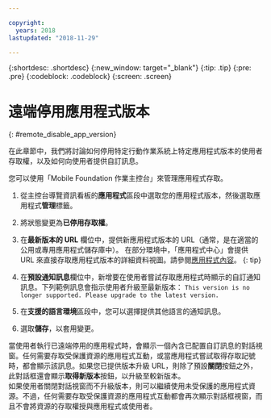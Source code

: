 ```yaml
---

copyright:
  years: 2018
lastupdated: "2018-11-29"

---
```


{:shortdesc: .shortdesc}
{:new_window: target="_blank"}
{:tip: .tip}
{:pre: .pre}
{:codeblock: .codeblock}
{:screen: .screen}

# 遠端停用應用程式版本
{: #remote_disable_app_version}

在此章節中，我們將討論如何停用特定行動作業系統上特定應用程式版本的使用者存取權，以及如何向使用者提供自訂訊息。

您可以使用「Mobile Foundation 作業主控台」來管理應用程式存取。

1. 從主控台導覽資訊看板的**應用程式**區段中選取您的應用程式版本，然後選取應用程式**管理**標籤。
2. 將狀態變更為**已停用存取權**。
3. 在**最新版本的 URL** 欄位中，提供新應用程式版本的 URL（通常，是在適當的公用或專用應用程式儲存庫中）。
   在部分環境中，「應用程式中心」會提供 URL 來直接存取應用程式版本的詳細資料視圖。請參閱[應用程式內容](https://mobilefirstplatform.ibmcloud.com/tutorials/en/foundation/8.0/appcenter/appcenter-console/#application-properties)。
   {: tip}

4. 在**預設通知訊息**欄位中，新增要在使用者嘗試存取應用程式時顯示的自訂通知訊息。下列範例訊息會指示使用者升級至最新版本：
   `This version is no longer supported. Please upgrade to the latest version.`
5. 在**支援的語言環境**區段中，您可以選擇提供其他語言的通知訊息。
6. 選取**儲存**，以套用變更。

當使用者執行已遠端停用的應用程式時，會顯示一個內含已配置自訂訊息的對話視窗。任何需要存取受保護資源的應用程式互動，或當應用程式嘗試取得存取記號時，都會顯示該訊息。如果您已提供版本升級 URL，則除了預設**關閉**按鈕之外，此對話框還會顯示**取得新版本**按鈕，以升級至較新版本。<br/>
如果使用者關閉對話視窗而不升級版本，則可以繼續使用未受保護的應用程式資源。不過，任何需要存取受保護資源的應用程式互動都會再次顯示對話框視窗，而且不會將資源的存取權授與應用程式或使用者。


